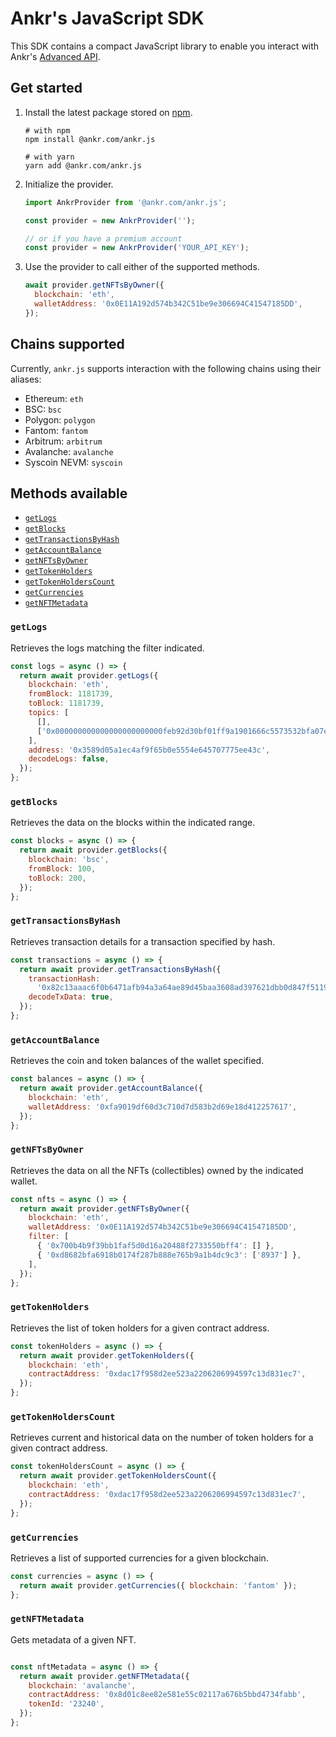 # Ankr's JavaScript SDK

This SDK contains a compact JavaScript library to enable you interact with Ankr's [Advanced API](/build/products/advanced-api-sdk/overview/).

## Get started

1. Install the latest package stored on [npm](https://www.npmjs.com/package/@ankr.com/ankr.js).

    ```shell
    # with npm
    npm install @ankr.com/ankr.js

    # with yarn
    yarn add @ankr.com/ankr.js
    ```

2. Initialize the provider.

    ```javascript
    import AnkrProvider from '@ankr.com/ankr.js';
    
    const provider = new AnkrProvider('');
    
    // or if you have a premium account
    const provider = new AnkrProvider('YOUR_API_KEY');
    ```

3. Use the provider to call either of the supported methods.

    ```javascript
    await provider.getNFTsByOwner({
      blockchain: 'eth',
      walletAddress: '0x0E11A192d574b342C51be9e306694C41547185DD',
    });
    ```

## Chains supported

Currently, `ankr.js` supports interaction with the following chains using their aliases:

  * Ethereum: `eth`
  * BSC: `bsc`
  * Polygon: `polygon`
  * Fantom: `fantom`
  * Arbitrum: `arbitrum`
  * Avalanche: `avalanche`
  * Syscoin NEVM: `syscoin`

## Methods available

  * [`getLogs`](/build/products/advanced-api-sdk/javascript-sdk/#getlogs)
  * [`getBlocks`](/build/products/advanced-api-sdk/javascript-sdk/#getblocks)
  * [`getTransactionsByHash`](/build/products/advanced-api-sdk/javascript-sdk/#gettransactionsbyhash)
  * [`getAccountBalance`](/build/products/advanced-api-sdk/javascript-sdk/#getaccountbalance)
  * [`getNFTsByOwner`](/build/products/advanced-api-sdk/javascript-sdk/#getnftsbyowner)
  * [`getTokenHolders`](/build/products/advanced-api-sdk/javascript-sdk/#gettokenholders)
  * [`getTokenHoldersCount`](/build/products/advanced-api-sdk/javascript-sdk/#gettokenholderscount)
  * [`getCurrencies`](/build/products/advanced-api-sdk/javascript-sdk/#getcurrencies)
  * [`getNFTMetadata`](/build/products/advanced-api-sdk/javascript-sdk/#getnftmetadata)

### `getLogs`

Retrieves the logs matching the filter indicated.

```javascript
const logs = async () => {
  return await provider.getLogs({
    blockchain: 'eth',
    fromBlock: 1181739,
    toBlock: 1181739,
    topics: [
      [],
      ['0x000000000000000000000000feb92d30bf01ff9a1901666c5573532bfa07eeec'],
    ],
    address: '0x3589d05a1ec4af9f65b0e5554e645707775ee43c',
    decodeLogs: false,
  });
};
```

### `getBlocks`

Retrieves the data on the blocks within the indicated range.

```javascript
const blocks = async () => {
  return await provider.getBlocks({
    blockchain: 'bsc',
    fromBlock: 100,
    toBlock: 200,
  });
};
```

### `getTransactionsByHash`

Retrieves transaction details for a transaction specified by hash.

```javascript
const transactions = async () => {
  return await provider.getTransactionsByHash({
    transactionHash:
      '0x82c13aaac6f0b6471afb94a3a64ae89d45baa3608ad397621dbb0d847f51196f',
    decodeTxData: true,
  });
};
```

### `getAccountBalance`

Retrieves the coin and token balances of the wallet specified.

```javascript
const balances = async () => {
  return await provider.getAccountBalance({
    blockchain: 'eth',
    walletAddress: '0xfa9019df60d3c710d7d583b2d69e18d412257617',
  });
};
```

### `getNFTsByOwner`

Retrieves the data on all the NFTs (collectibles) owned by the indicated wallet.

```javascript
const nfts = async () => {
  return await provider.getNFTsByOwner({
    blockchain: 'eth',
    walletAddress: '0x0E11A192d574b342C51be9e306694C41547185DD',
    filter: [
      { '0x700b4b9f39bb1faf5d0d16a20488f2733550bff4': [] },
      { '0xd8682bfa6918b0174f287b888e765b9a1b4dc9c3': ['8937'] },
    ],
  });
};
```

### `getTokenHolders`

Retrieves the list of token holders for a given contract address.

```javascript
const tokenHolders = async () => {
  return await provider.getTokenHolders({
    blockchain: 'eth',
    contractAddress: '0xdac17f958d2ee523a2206206994597c13d831ec7',
  });
};
```

### `getTokenHoldersCount`

Retrieves current and historical data on the number of token holders for a given contract address.

```javascript
const tokenHoldersCount = async () => {
  return await provider.getTokenHoldersCount({
    blockchain: 'eth',
    contractAddress: '0xdac17f958d2ee523a2206206994597c13d831ec7',
  });
};
```

### `getCurrencies`

Retrieves a list of supported currencies for a given blockchain.

```javascript
const currencies = async () => {
  return await provider.getCurrencies({ blockchain: 'fantom' });
};
```

### `getNFTMetadata`

Gets metadata of a given NFT.

```javascript

const nftMetadata = async () => {
  return await provider.getNFTMetadata({
    blockchain: 'avalanche',
    contractAddress: '0x8d01c8ee82e581e55c02117a676b5bbd4734fabb',
    tokenId: '23240',
  });
};

```


